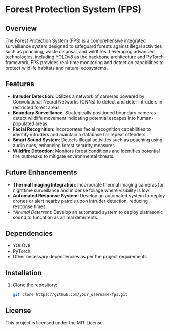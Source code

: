 # Forest Protection System (FPS) 

## Overview
The Forest Protection System (FPS) is a comprehensive integrated surveillance system designed to safeguard forests against illegal activities such as poaching, waste disposal, and wildfires. Leveraging advanced technologies, including YOLOv8 as the backbone architecture and PyTorch framework, FPS provides real-time monitoring and detection capabilities to protect wildlife habitats and natural ecosystems.

## Features
- **Intruder Detection**: Utilizes a network of cameras powered by Convolutional Neural Networks (CNNs) to detect and deter intruders in restricted forest areas.
- **Boundary Surveillance**: Strategically positioned boundary cameras detect wildlife movement indicating potential escapes into human-populated areas.
- **Facial Recognition**: Incorporates facial recognition capabilities to identify intruders and maintain a database for repeat offenders.
- **Smart Sound System**: Detects illegal activities such as poaching using audio cues, enhancing forest security measures.
- **Wildfire Detection**: Monitors forest conditions and identifies potential fire outbreaks to mitigate environmental threats.

## Future Enhancements
- **Thermal Imaging Integration**: Incorporate thermal imaging cameras for nighttime surveillance and in dense foliage where visibility is low.
- **Automated Response System**: Develop an automated system to deploy drones or alert nearby patrols upon intruder detection, reducing response times.
- **Animal Deterrent*: Develop an automated system to deploy ulatrasonic sound to funcation as animal deterrents.

## Dependencies
- YOLOv8
- PyTorch
- Other necessary dependencies as per the project requirements

## Installation
1. Clone the repository:
   ```bash
   git clone https://github.com/your_username/fps.git

## License
This project is licensed under the MIT License.

